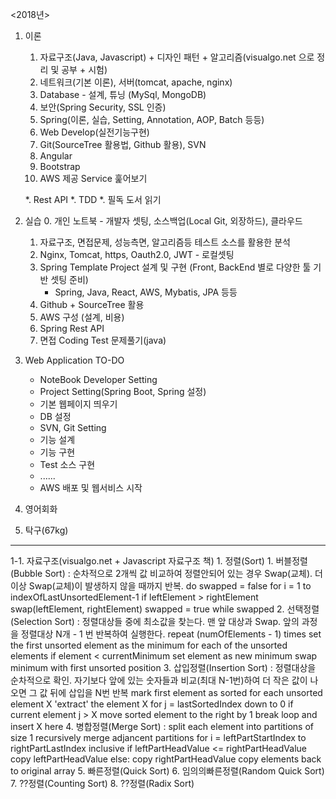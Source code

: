 <2018년>

1. 이론
	1. 자료구조(Java, Javascript) + 디자인 패턴 + 알고리즘(visualgo.net 으로 정리 및 공부 + 시험)
	2. 네트워크(기본 이론), 서버(tomcat, apache, nginx)
	3. Database - 설계, 튜닝 (MySql, MongoDB)
	4. 보안(Spring Security, SSL 인증)
	5. Spring(이론, 실습, Setting, Annotation, AOP, Batch 등등)
	6. Web Develop(실전기능구현)
	7. Git(SourceTree 활용법, Github 활용), SVN
	8. Angular
	9. Bootstrap
	10. AWS 제공 Service 훑어보기
	
	*. Rest API
	*. TDD
	*. 필독 도서 읽기

2. 실습
	0. 개인 노트북 - 개발자 셋팅, 소스백업(Local Git, 외장하드), 클라우드
	1. 자료구조, 면접문제, 성능측면, 알고리즘등 테스트 소스를 활용한 분석
	2. Nginx, Tomcat, https, Oauth2.0, JWT - 로컬셋팅
	3. Spring Template Project 설계 및 구현 (Front, BackEnd 별로 다양한 툴 기반 셋팅 준비)
		- Spring, Java, React, AWS, Mybatis, JPA 등등
	4. Github + SourceTree 활용
	5. AWS 구성 (설계, 비용)
	6. Spring Rest API
	7. 면접 Coding Test 문제풀기(java)

3. Web Application TO-DO
	- NoteBook Developer Setting
	- Project Setting(Spring Boot, Spring 설정)
	- 기본 웹페이지 띄우기
	- DB 설정
	- SVN, Git Setting
	- 기능 설계
	- 기능 구현
	- Test 소스 구현
	- ......
	- AWS 배포 및 웹서비스 시작
	
4. 영어회화
	
5. 탁구(67kg)
	
--------------------------------------------------------------------------------------------------------------------

1-1. 자료구조(visualgo.net + Javascript 자료구조 책)
	1. 정렬(Sort)
		1. 버블정렬(Bubble Sort) : 순차적으로 2개씩 값 비교하여 정렬안되어 있는 경우 Swap(교체). 더 이상 Swap(교체)이 발생하지 않을 때까지 반복.
			do
			  swapped = false
			  for i = 1 to indexOfLastUnsortedElement-1
				if leftElement > rightElement
				  swap(leftElement, rightElement)
				  swapped = true
			while swapped
		2. 선택정렬(Selection Sort) : 정렬대상들 중에 최소값을 찾는다. 맨 앞 대상과 Swap. 앞의 과정을 정렬대상 N개 - 1 번 반복하여 실행한다.
			repeat (numOfElements - 1) times
			  set the first unsorted element as the minimum
			  for each of the unsorted elements
				if element < currentMinimum
				  set element as new minimum
			  swap minimum with first unsorted position
		3. 삽입정렬(Insertion Sort) : 정렬대상을 순차적으로 확인. 자기보다 앞에 있는 숫자들과 비교(최대 N-1번)하여 더 작은 값이 나오면 그 값 뒤에 삽입을 N번 반복
			mark first element as sorted
			for each unsorted element X
			  'extract' the element X
			  for j = lastSortedIndex down to 0
				if current element j > X
				  move sorted element to the right by 1
				break loop and insert X here
		4. 병합정렬(Merge Sort) : 
			split each element into partitions of size 1
			recursively merge adjancent partitions
			  for i = leftPartStartIndex to rightPartLastIndex inclusive
				if leftPartHeadValue <= rightPartHeadValue
				  copy leftPartHeadValue
				else: copy rightPartHeadValue
			copy elements back to original array
		5. 빠른정렬(Quick Sort)
		6. 임의의빠른정렬(Random Quick Sort)
		7. ??정렬(Counting Sort)
		8. ??정렬(Radix Sort)
		
	
